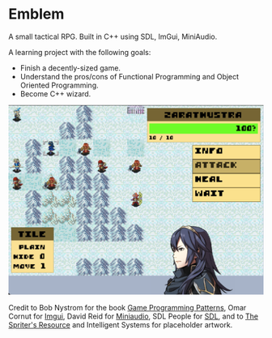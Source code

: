 # Emblem
A small tactical RPG. Built in C++ using SDL, ImGui, MiniAudio.

A learning project with the following goals:
- Finish a decently-sized game.
- Understand the pros/cons of Functional Programming and Object Oriented Programming.
- Become C++ wizard.

![screenshot](emblem.png)

Credit to Bob Nystrom for the book <a href="https://gameprogrammingpatterns.com/">Game Programming Patterns</a>, 
Omar Cornut for <a href="https://github.com/ocornut/imgui">Imgui</a>,
David Reid for <a href="https://miniaud.io/">Miniaudio</a>,
SDL People for <a href="https://www.libsdl.org/">SDL</a>,
and to <a href="https://www.spriters-resource.com/">The Spriter's Resource</a> and Intelligent Systems for placeholder artwork.

